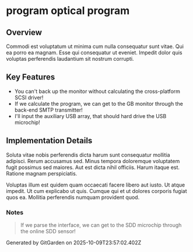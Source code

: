 # program optical program

## Overview
Commodi est voluptatum ut minima cum nulla consequatur sunt vitae. Qui ea porro ea magnam. Esse qui consequatur ut eveniet. Impedit dolor quis voluptas perferendis laudantium sit nostrum corrupti.

## Key Features
- You can't back up the monitor without calculating the cross-platform SCSI driver!
- If we calculate the program, we can get to the GB monitor through the back-end SMTP transmitter!
- I'll input the auxiliary USB array, that should hard drive the USB microchip!

## Implementation Details
Soluta vitae nobis perferendis dicta harum sunt consequatur mollitia adipisci. Rerum accusamus sed. Minus tempora doloremque voluptatem fugit possimus sed maiores. Aut est dicta nihil officiis. Harum itaque est. Ratione magnam perspiciatis.
 Voluptas illum est quidem quam occaecati facere libero aut iusto. Ut atque impedit. Ut cum explicabo ut quis. Cumque qui et ut dolores corporis fugiat quos ea. Mollitia perferendis numquam provident quod.

### Notes
> If we parse the interface, we can get to the SDD microchip through the online SDD sensor!

Generated by GitGarden on 2025-10-09T23:57:02.402Z
